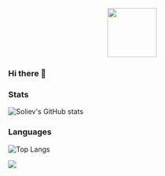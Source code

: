 <div id="header" align="center">
  <img src="https://media.giphy.com/media/M9gbBd9nbDrOTu1Mqx/giphy.gif" width="100"/>
</div>

### Hi there 👋


<!-- [![GitHub Streak](http://github-readme-streak-stats.herokuapp.com?user=soliev01&theme=dark&hide_border=true)](https://git.io/streak-stats) -->

### Stats
<!-- ![Soliev's GitHub stats](https://github-readme-stats.vercel.app/api?username=soliev01&show_icons=true&theme=transparent&hide=stars,issues,contribs) -->
![Soliev's GitHub stats](https://github-readme-stats.vercel.app/api?username=soliev01&show_icons=true&theme=transparent&hide=stars,issues,contribs&count_private=true)

### Languages
![Top Langs](https://github-readme-stats.vercel.app/api/top-langs/?username=soliev01&layout=compact&theme=transparent&count_private=true&langs_count=7)

<picture>
<source 
  srcset="(https://github-readme-stats.vercel.app/api?username=soliev01&show_icons=true&theme=dark&hide=stars,issues,contribs&count_private=true"
  media="(prefers-color-scheme: dark)"
/>
<source
  srcset="(https://github-readme-stats.vercel.app/api?username=soliev01&show_icons=true&hide=stars,issues,contribs&count_private=true"
  media="(prefers-color-scheme: light), (prefers-color-scheme: no-preference)"
/>
<img src="(https://github-readme-stats.vercel.app/api?username=soliev01&show_icons=true&hide=stars,issues,contribs&count_private=true" />
</picture>



<!--
**soliev01/soliev01** is a ✨ _special_ ✨ repository because its `README.md` (this file) appears on your GitHub profile.

Here are some ideas to get you started:

- 🔭 I’m currently working on ...
- 🌱 I’m currently learning ...
- 👯 I’m looking to collaborate on ...
- 🤔 I’m looking for help with ...
- 💬 Ask me about ...
- 📫 How to reach me: ...
- 😄 Pronouns: ...
- ⚡ Fun fact: ...
-->
